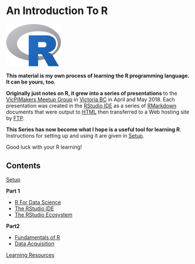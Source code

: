 # An Introduction To R
 
<img src="images/Rlogo.png" width="150" />

**This material is my own process of learning the R programming language. It can be yours, too.**

**Originally just notes on R, it grew into a series of presentations** to the [VicPiMakers Meetup Group](https://www.meetup.com/Victoria-Raspberry-PiMakers-And-Others/) in [Victoria BC](https://www.tourismvictoria.com/) in April and May 2018. Each presentation was created in the [RStudio IDE](https://www.rstudio.com/) as a series of [RMarkdown](http://rmarkdown.rstudio.com/) documents that were output to [HTML](https://en.wikipedia.org/wiki/HTML) then transferred to a Web hosting site by [FTP](https://en.wikipedia.org/wiki/File_Transfer_Protocol).

**This Series has now become what I hope is a useful tool for learning R**. Instructions for setting up and using it are given in [Setup](https://r.stuzog.com/Setup.html).

Good luck with your R learning!

## Contents

[Setup](https://r.stuzog.com/Setup.html)

**Part 1**

* [R For Data Science](https://r.stuzog.com/R_Data_Science.html)
* [The RStudio IDE](https://r.stuzog.com/RStudio.html)
* [The RStudio Ecosystem](https://r.stuzog.com/RStudio_Ecosystem.html)

**Part2**

* [Fundamentals of R](https://r.stuzog.com/R_Programming.html)
* [Data Acquisition](R_Data_Acquisition.html)

[Learning Resources](https://r.stuzog.com/R_Learning_Resources.html)
